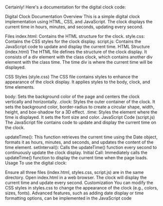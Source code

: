 
Certainly! Here's a documentation for the digital clock code:

Digital Clock Documentation
Overview
This is a simple digital clock implementation using HTML, CSS, and JavaScript. The clock displays the current time in hours, minutes, and seconds, updating every second.

Files
index.html: Contains the HTML structure for the clock.
style.css: Contains the CSS styles for the clock display.
script.js: Contains the JavaScript code to update and display the current time.
HTML Structure (index.html)
The HTML file defines the structure of the clock display. It consists of a div element with the class clock, which contains another div element with the class time. The time div is where the current time will be displayed.

CSS Styles (style.css)
The CSS file contains styles to enhance the appearance of the clock display. It applies styles to the body, clock, and time elements.

body: Sets the background color of the page and centers the clock vertically and horizontally.
.clock: Styles the outer container of the clock. It sets the background color, border-radius to create a circular shape, width, height, and box-shadow for a 3D effect.
.time: Styles the element where the time is displayed. It sets the font size and color.
JavaScript Code (script.js)
The JavaScript file contains code to update and display the current time on the clock.

updateTime(): This function retrieves the current time using the Date object, formats it as hours, minutes, and seconds, and updates the content of the time element.
setInterval(): Calls the updateTime() function every second to continuously update the clock display.
Initial Call: Immediately calls the updateTime() function to display the current time when the page loads.
Usage
To use the digital clock:

Ensure all three files (index.html, styles.css, script.js) are in the same directory.
Open index.html in a web browser.
The clock will display the current time and update every second.
Customization
You can modify the CSS styles in styles.css to change the appearance of the clock (e.g., colors, sizes, fonts).
Advanced features, such as adding date display or time formatting options, can be implemented in the JavaScript code
